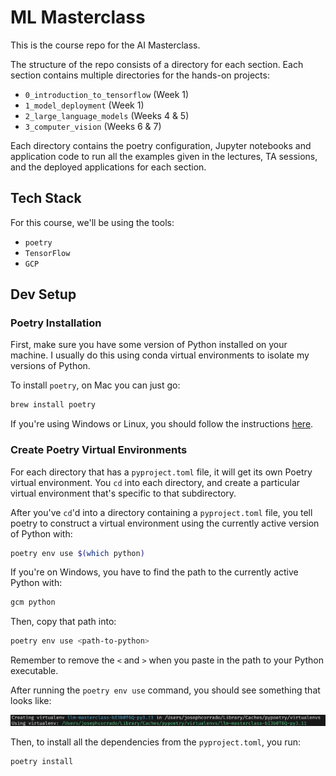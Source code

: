 # ML Masterclass

This is the course repo for the AI Masterclass.

The structure of the repo consists of a directory for each section. Each section contains multiple directories for the hands-on projects:

* `0_introduction_to_tensorflow` (Week 1)
* `1_model_deployment` (Week 1)
* `2_large_language_models` (Weeks 4 & 5)
* `3_computer_vision` (Weeks 6 & 7)

Each directory contains the poetry configuration, Jupyter notebooks and application code to run all the examples given in the lectures, TA sessions, and the deployed applications for each section.

## Tech Stack

For this course, we'll be using the tools:

* `poetry`
* `TensorFlow`
* `GCP`

## Dev Setup

### Poetry Installation

First, make sure you have some version of Python installed on your machine. I usually do this using conda virtual environments to isolate my versions of Python.

To install `poetry`, on Mac you can just go:

```bash
brew install poetry
```

If you're using Windows or Linux, you should follow the instructions [here](https://python-poetry.org/docs/).

### Create Poetry Virtual Environments

For each directory that has a `pyproject.toml` file, it will get its own Poetry virtual environment. You `cd` into each directory, and create a particular virtual environment that's specific to that subdirectory.

After you've `cd`'d into a directory containing a `pyproject.toml` file, you tell poetry to construct a virtual environment using the currently active version of Python with:

```bash
poetry env use $(which python)
```

If you're on Windows, you have to find the path to the currently active Python with:

```bash
gcm python
```

Then, copy that path into:

```bash
poetry env use <path-to-python>
```

Remember to remove the `<` and `>` when you paste in the path to your Python executable.

After running the `poetry env use` command, you should see something that looks like:

![Create poetry environment](.readme_assets/image.png)

Then, to install all the dependencies from the `pyproject.toml`, you run:

```bash
poetry install
```

